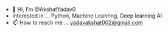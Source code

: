 - 👋 Hi, I’m @AkshatYadav0
- Interested in ... Python, Machine Leanring, Deep learning AI
- 📫 How to reach me ... yadavakshat002@gmail.com

<!---
AkshatYadav0/AkshatYadav0 is a ✨ special ✨ repository because its `README.md` (this file) appears on your GitHub profile.
You can click the Preview link to take a look at your changes.
--->
